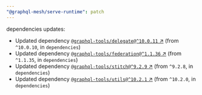 ```yaml
---
"@graphql-mesh/serve-runtime": patch
---
```

dependencies updates:
  - Updated dependency [`@graphql-tools/delegate@^10.0.11` ↗︎](https://www.npmjs.com/package/@graphql-tools/delegate/v/10.0.11) (from `^10.0.10`, in `dependencies`)
  - Updated dependency [`@graphql-tools/federation@^1.1.36` ↗︎](https://www.npmjs.com/package/@graphql-tools/federation/v/1.1.36) (from `^1.1.35`, in `dependencies`)
  - Updated dependency [`@graphql-tools/stitch@^9.2.9` ↗︎](https://www.npmjs.com/package/@graphql-tools/stitch/v/9.2.9) (from `^9.2.8`, in `dependencies`)
  - Updated dependency [`@graphql-tools/utils@^10.2.1` ↗︎](https://www.npmjs.com/package/@graphql-tools/utils/v/10.2.1) (from `^10.2.0`, in `dependencies`)
